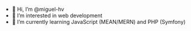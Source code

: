 - 👋 Hi, I’m @miguel-hv
- 👀 I’m interested in web development
- 🌱 I’m currently learning JavaScript (MEAN/MERN) and PHP (Symfony)

<!---
miguel-hv/miguel-hv is a ✨ special ✨ repository because its `README.md` (this file) appears on your GitHub profile.
You can click the Preview link to take a look at your changes.
--->
